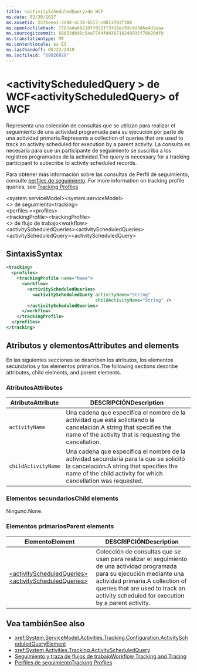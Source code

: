 ```yaml
---
title: <activityScheduledQuery>de WCF
ms.date: 03/30/2017
ms.assetid: 25f6eee1-3d98-4c39-b517-c0813f03f106
ms.openlocfilehash: 7787ada68210ff832ff3fd1ec93c9d346e4d2eaa
ms.sourcegitcommit: 68653db98c5ea7744fd438710248935f70020dfb
ms.translationtype: MT
ms.contentlocale: es-ES
ms.lasthandoff: 08/22/2019
ms.locfileid: "69926929"
---
```

# <a name="activityscheduledquery-of-wcf"></a><span data-ttu-id="e3374-102">\<activityScheduledQuery > de WCF</span><span class="sxs-lookup"><span data-stu-id="e3374-102">\<activityScheduledQuery> of WCF</span></span>

<span data-ttu-id="e3374-103">Representa una colección de consultas que se utilizan para realizar el seguimiento de una actividad programada para su ejecución por parte de una actividad primaria.</span><span class="sxs-lookup"><span data-stu-id="e3374-103">Represents a collection of queries that are used to track an activity scheduled for execution by a parent activity.</span></span> <span data-ttu-id="e3374-104">La consulta es necesaria para que un participante de seguimiento se suscriba a los registros programados de la actividad.</span><span class="sxs-lookup"><span data-stu-id="e3374-104">The query is necessary for a tracking participant to subscribe to activity scheduled records.</span></span>  
  
<span data-ttu-id="e3374-105">Para obtener más información sobre las consultas de Perfil de seguimiento, consulte [perfiles de seguimiento](../../../windows-workflow-foundation/tracking-profiles.md) .</span><span class="sxs-lookup"><span data-stu-id="e3374-105">For more information on tracking profile queries, see [Tracking Profiles](../../../windows-workflow-foundation/tracking-profiles.md)</span></span>  
  
<span data-ttu-id="e3374-106">\<system.serviceModel></span><span class="sxs-lookup"><span data-stu-id="e3374-106">\<system.serviceModel></span></span>  
<span data-ttu-id="e3374-107">\<> de seguimiento</span><span class="sxs-lookup"><span data-stu-id="e3374-107">\<tracking></span></span>  
<span data-ttu-id="e3374-108">\<perfiles ></span><span class="sxs-lookup"><span data-stu-id="e3374-108">\<profiles></span></span>  
<span data-ttu-id="e3374-109">\<trackingProfile></span><span class="sxs-lookup"><span data-stu-id="e3374-109">\<trackingProfile></span></span>  
<span data-ttu-id="e3374-110">\<> de flujo de trabajo</span><span class="sxs-lookup"><span data-stu-id="e3374-110">\<workflow></span></span>  
<span data-ttu-id="e3374-111">\<activityScheduledQueries></span><span class="sxs-lookup"><span data-stu-id="e3374-111">\<activityScheduledQueries></span></span>  
<span data-ttu-id="e3374-112">\<activityScheduledQuery></span><span class="sxs-lookup"><span data-stu-id="e3374-112">\<activityScheduledQuery></span></span>  
  
## <a name="syntax"></a><span data-ttu-id="e3374-113">Sintaxis</span><span class="sxs-lookup"><span data-stu-id="e3374-113">Syntax</span></span>  
  
```xml  
<tracking>
  <profiles>
    <trackingProfile name="Name">
      <workflow>
        <activityScheduledQueries>
          <activityScheduledQuery activityName="String"
                                  childActivityName="String" />
        </activityScheduledQueries>
      </workflow>
    </trackingProfile>
  </profiles>
</tracking>
```  
  
## <a name="attributes-and-elements"></a><span data-ttu-id="e3374-114">Atributos y elementos</span><span class="sxs-lookup"><span data-stu-id="e3374-114">Attributes and elements</span></span>  

<span data-ttu-id="e3374-115">En las siguientes secciones se describen los atributos, los elementos secundarios y los elementos primarios.</span><span class="sxs-lookup"><span data-stu-id="e3374-115">The following sections describe attributes, child elements, and parent elements.</span></span>  
  
### <a name="attributes"></a><span data-ttu-id="e3374-116">Atributos</span><span class="sxs-lookup"><span data-stu-id="e3374-116">Attributes</span></span>  
  
|<span data-ttu-id="e3374-117">Atributo</span><span class="sxs-lookup"><span data-stu-id="e3374-117">Attribute</span></span>|<span data-ttu-id="e3374-118">DESCRIPCIÓN</span><span class="sxs-lookup"><span data-stu-id="e3374-118">Description</span></span>|  
|---------------|-----------------|  
|`activityName`|<span data-ttu-id="e3374-119">Una cadena que especifica el nombre de la actividad que está solicitando la cancelación.</span><span class="sxs-lookup"><span data-stu-id="e3374-119">A string that specifies the name of the activity that is requesting the cancellation.</span></span>|  
|`childActivityName`|<span data-ttu-id="e3374-120">Una cadena que especifica el nombre de la actividad secundaria para la que se solicitó la cancelación.</span><span class="sxs-lookup"><span data-stu-id="e3374-120">A string that specifies the name of the child activity for which cancellation was requested.</span></span>|  
  
### <a name="child-elements"></a><span data-ttu-id="e3374-121">Elementos secundarios</span><span class="sxs-lookup"><span data-stu-id="e3374-121">Child elements</span></span>

<span data-ttu-id="e3374-122">Ninguno.</span><span class="sxs-lookup"><span data-stu-id="e3374-122">None.</span></span>
  
### <a name="parent-elements"></a><span data-ttu-id="e3374-123">Elementos primarios</span><span class="sxs-lookup"><span data-stu-id="e3374-123">Parent elements</span></span>  
  
|<span data-ttu-id="e3374-124">Elemento</span><span class="sxs-lookup"><span data-stu-id="e3374-124">Element</span></span>|<span data-ttu-id="e3374-125">DESCRIPCIÓN</span><span class="sxs-lookup"><span data-stu-id="e3374-125">Description</span></span>|  
|-------------|-----------------|  
|[<span data-ttu-id="e3374-126">\<activityScheduledQueries></span><span class="sxs-lookup"><span data-stu-id="e3374-126">\<activityScheduledQueries></span></span>](activityscheduledqueries-of-wcf.md)|<span data-ttu-id="e3374-127">Colección de consultas que se usan para realizar el seguimiento de una actividad programada para su ejecución mediante una actividad primaria.</span><span class="sxs-lookup"><span data-stu-id="e3374-127">A collection of queries that are used to track an activity scheduled for execution by a parent activity.</span></span>|  
  
## <a name="see-also"></a><span data-ttu-id="e3374-128">Vea también</span><span class="sxs-lookup"><span data-stu-id="e3374-128">See also</span></span>

- <xref:System.ServiceModel.Activities.Tracking.Configuration.ActivityScheduledQueryElement>
- <xref:System.Activities.Tracking.ActivityScheduledQuery>
- [<span data-ttu-id="e3374-129">Seguimiento y traza de flujos de trabajo</span><span class="sxs-lookup"><span data-stu-id="e3374-129">Workflow Tracking and Tracing</span></span>](../../../windows-workflow-foundation/workflow-tracking-and-tracing.md)
- [<span data-ttu-id="e3374-130">Perfiles de seguimiento</span><span class="sxs-lookup"><span data-stu-id="e3374-130">Tracking Profiles</span></span>](../../../windows-workflow-foundation/tracking-profiles.md)
